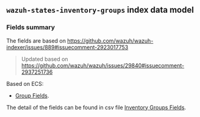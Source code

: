 ## `wazuh-states-inventory-groups` index data model

### Fields summary

The fields are based on https://github.com/wazuh/wazuh-indexer/issues/889#issuecomment-2923017753

> Updated based on https://github.com/wazuh/wazuh/issues/29840#issuecomment-2937251736

Based on ECS:

- [Group Fields](https://www.elastic.co/guide/en/ecs/current/ecs-group.html).

The detail of the fields can be found in csv file [Inventory Groups Fields](fields.csv).
